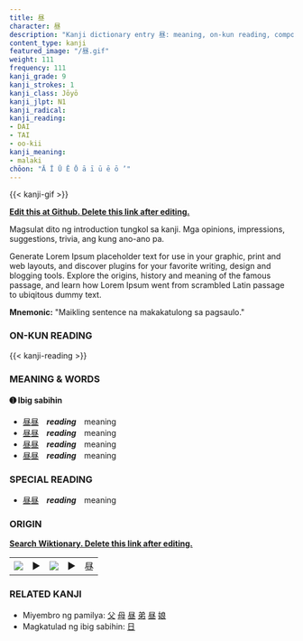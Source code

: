 ```yaml
---
title: 昼
character: 昼
description: "Kanji dictionary entry 昼: meaning, on-kun reading, compounds, origin, related kanji"
content_type: kanji
featured_image: "/昼.gif"
weight: 111
frequency: 111
kanji_grade: 9
kanji_strokes: 1
kanji_class: Jōyō
kanji_jlpt: N1
kanji_radical: 
kanji_reading: 
- DAI
- TAI
- oo-kii
kanji_meaning:
- malaki
chōon: "Ā Ī Ū Ē Ō ā ī ū ē ō ’"
---
```

[//]: # (Don't edit the line below. Kanji animated GIF code is automatically generated.)
{{< kanji-gif >}}

[//]: # (Edit below this line.)

**[Edit this at Github. Delete this link after editing.](https://github.com/tim0g/tim/tree/main/content/kanji/昼/index.md)**

Magsulat dito ng introduction tungkol sa kanji. Mga opinions, impressions, suggestions, trivia, ang kung ano-ano pa.

Generate Lorem Ipsum placeholder text for use in your graphic, print and web layouts, and discover plugins for your favorite writing, design and blogging tools. Explore the origins, history and meaning of the famous passage, and learn how Lorem Ipsum went from scrambled Latin passage to ubiqitous dummy text.
 
**Mnemonic:** "Maikling sentence na makakatulong sa pagsaulo."

### ON-KUN READING

[//]: # (Don't edit the line below. ON-KUN READING code is automatically generated.)
{{< kanji-reading >}}

### MEANING & WORDS

#### ➊ **Ibig sabihin**
  - [昼](../昼)[昼](../昼)　***reading***　meaning
  - [昼](../昼)[昼](../昼)　***reading***　meaning
  - [昼](../昼)[昼](../昼)　***reading***　meaning
  - [昼](../昼)[昼](../昼)　***reading***　meaning

### SPECIAL READING
  - [昼](../昼)[昼](../昼)　***reading***　meaning

### ORIGIN

**[Search Wiktionary. Delete this link after editing.](https://wiktionary.org/wiki/昼)**
<table class="kanji-table"><tr><td>
<img src="60px-昼-bronze.svg.png">
</td><td>▶</td><td>
<img src="60px-昼-oracle.svg.png">
</td><td>▶</td>
<td class="kanji-origin">昼</td>
</tr></table>

### RELATED KANJI
- Miyembro ng pamilya: [父](../父) [母](../母) [昼](../昼) [弟](../弟) [昼](../昼) [娘](../娘)
- Magkatulad ng ibig sabihin: [日](../日)
